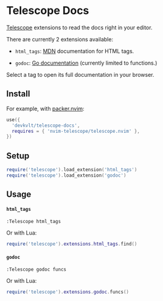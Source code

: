 # Telescope Docs

[Telescope](https://github.com/nvim-telescope/telescope.nvim) extensions to read
the docs right in your editor.

There are currently 2 extensions available:

- `html_tags`: [MDN](https://developer.mozilla.org/) documentation for HTML
  tags.

- `godoc`: [Go documentation](https://pkg.go.dev/) (currently limited to
  functions.)

Select a tag to open its full documentation in your browser.

## Install

For example, with [packer.nvim](https://github.com/wbthomason/packer.nvim):

```lua
use({
  'devkvlt/telescope-docs',
  requires = { 'nvim-telescope/telescope.nvim' },
})
```

## Setup

```lua
require('telescope').load_extension('html_tags')
require('telescope').load_extension('godoc')
```

## Usage

#### `html_tags`

```vim
:Telescope html_tags
```

Or with Lua:

```lua
require('telescope').extensions.html_tags.find()
```

#### `godoc`

```vim
:Telescope godoc funcs
```

Or with Lua:

```lua
require('telescope').extensions.godoc.funcs()
```
